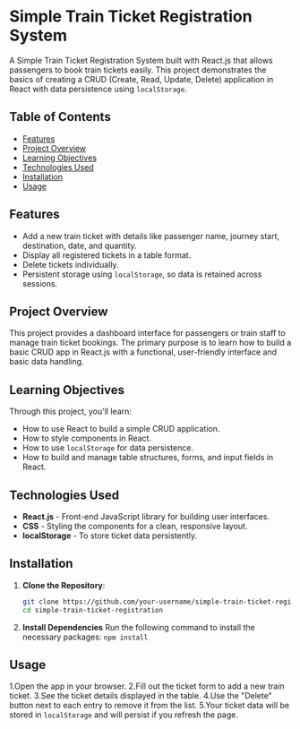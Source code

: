 # Simple Train Ticket Registration System

A Simple Train Ticket Registration System built with React.js that allows passengers to book train tickets easily. This project demonstrates the basics of creating a CRUD (Create, Read, Update, Delete) application in React with data persistence using `localStorage`.

## Table of Contents
- [Features](#features)
- [Project Overview](#project-overview)
- [Learning Objectives](#learning-objectives)
- [Technologies Used](#technologies-used)
- [Installation](#installation)
- [Usage](#usage)

## Features
- Add a new train ticket with details like passenger name, journey start, destination, date, and quantity.
- Display all registered tickets in a table format.
- Delete tickets individually.
- Persistent storage using `localStorage`, so data is retained across sessions.
  
## Project Overview
This project provides a dashboard interface for passengers or train staff to manage train ticket bookings. The primary purpose is to learn how to build a basic CRUD app in React.js with a functional, user-friendly interface and basic data handling.

## Learning Objectives
Through this project, you'll learn:
- How to use React to build a simple CRUD application.
- How to style components in React.
- How to use `localStorage` for data persistence.
- How to build and manage table structures, forms, and input fields in React.

## Technologies Used
- **React.js** - Front-end JavaScript library for building user interfaces.
- **CSS** - Styling the components for a clean, responsive layout.
- **localStorage** - To store ticket data persistently.

## Installation

1. **Clone the Repository**:
   ```bash
   git clone https://github.com/your-username/simple-train-ticket-registration.git
   cd simple-train-ticket-registration
2. **Install Dependencies**
   Run the following command to install the necessary packages:
   `npm install`

## Usage
1.Open the app in your browser.
2.Fill out the ticket form to add a new train ticket.
3.See the ticket details displayed in the table.
4.Use the "Delete" button next to each entry to remove it from the list.
5.Your ticket data will be stored in `localStorage` and will persist if you refresh the page.
